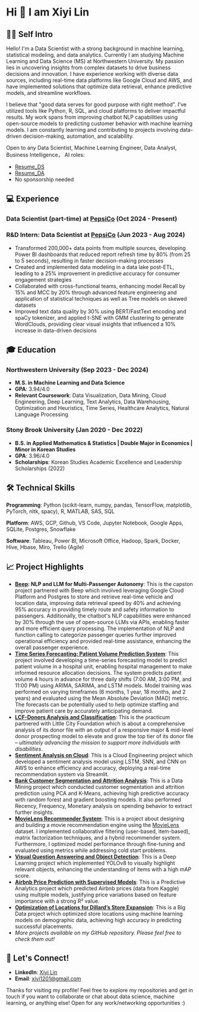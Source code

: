 # Hi 👋 I am Xiyi Lin

## 👩‍💻 Self Intro
Hello! I'm a Data Scientist with a strong background in machine learning, statistical modeling, and data analytics. Currently I am studying Machine Learning and Data Science (MS) at Northwestern University. My passion lies in uncovering insights from complex datasets to drive business decisions and innovation. I have experience working with diverse data sources, including real-time data platforms like Google Cloud and AWS, and have implemented solutions that optimize data retrieval, enhance predictive models, and streamline workflows.

I believe that "good data serves for good purpose with right method". I've utilized tools like Python, R, SQL, and cloud platforms to deliver impactful results. My work spans from improving chatbot NLP capabilities using open-source models to predicting customer behavior with machine learning models. I am constantly learning and contributing to projects involving data-driven decision-making, automation, and scalability.

Open to any Data Scientist, Machine Learning Engineer, Data Analyst, Business Intelligence， AI roles:

- [Resume_DS](https://drive.google.com/file/d/1LZmjAHyXhIP0j4L_txS21BwLVNXHgbS5/view?usp=sharing)
- [Resume_DA](https://drive.google.com/file/d/1BbMO0TGJXyD1xB9KJo2g-EzOSyBHVQqF/view?usp=sharing)
- No sponsorship needed 

## 💻 Experience

### Data Scientist (part-time) at [PepsiCo](https://www.pepsico.com) (Oct 2024 - Present)

### R&D Intern: Data Scientist at [PepsiCo](https://www.pepsico.com) (Jun 2023 - Aug 2024)

- Transformed 200,000+ data points from multiple sources, developing Power BI dashboards that reduced report refresh time by 80% (from 25 to 5 seconds), resulting in faster decision-making processes 
- Created and implemented data modeling in a data lake post-ETL, leading to a 25% improvement in predictive accuracy for consumer engagement strategies 
- Collaborated with cross-functional teams, enhancing model Recall by 15% and MCC by 20% through advanced feature engineering and application of statistical techniques as well as Tree models on skewed datasets 
- Improved text data quality by 30% using BERT/FastText encoding and spaCy tokenizer, and applied t-SNE with GMM clustering to generate WordClouds, providing clear visual insights that influenced a 10% increase in data-driven decisions

## 🎓 Education

### Northwestern University (Sep 2023 - Dec 2024)
- **M.S. in Machine Learning and Data Science** 
- **GPA**: 3.94/4.0
- **Relevant Coursework**: Data Visualization, Data Mining, Cloud Engineering, Deep Learning, Text Analytics, Data Warehousing,
Optimization and Heuristics, Time Series, Healthcare Analytics, Natural Language Processing

### Stony Brook University (Jan 2020 - Dec 2022)
- **B.S. in Applied Mathematics & Statistics | Double Major in Economics | Minor in Korean Studies** 
- **GPA**: 3.96/4.0
- **Scholarships**: Korean Studies Academic Excellence and Leadership Scholarships (2022)

## 🛠️ Technical Skills

**Programming**: Python (scikit-learn, numpy, pandas, TensorFlow, matplotlib, PyTorch, nltk, spacy), R, MATLAB, SAS, SQL  

**Platform**: AWS, GCP, Github, VS Code, Jupyter Notebook, Google Apps, SQLite, Postgres, Snowflake

**Software**: Tableau, Power BI, Microsoft Office, Hadoop, Spark, Docker, Hive, Hbase, Miro, Trello (Agile) 

## 📈 Project Highlights
- **[Beep](https://ridebeep.com): NLP and LLM for Multi-Passenger Autonomy**: This is the capston project partnered with Beep which involved leveraging Google Cloud Platform and Postgres to store and retrieve real-time vehicle and location data, improving data retrieval speed by 40% and achieving 95% accuracy in providing timely route and safety information to passengers. Additionally, the chatbot's NLP capabilities were enhanced by 30% through the use of open-source LLMs via APIs, enabling faster and more efficient query processing. The implementation of NLP and function calling to categorize passenger queries further improved operational efficiency and provided real-time assistance, enhancing the overall passenger experience.
- **[Time Series Forecasting: Patient Volume Prediction System](https://github.com/xiyi1201/Time-Series-Forecasting-Patient-Volume-Prediction-System)**: This project involved developing a time-series forecasting model to predict patient volume in a hospital unit, enabling hospital management to make informed resource allocation decisions. The system predicts patient volume 4 hours in advance for three daily shifts (7:00 AM, 3:00 PM, and 11:00 PM) using ARIMA, SARIMA, and LSTM models. Model training was performed on varying timeframes (6 months, 1 year, 18 months, and 2 years) and evaluated using the Mean Absolute Deviation (MAD) metric. The forecasts can be potentially used to help optimize staffing and improve patient care by accurately anticipating demand. 
- **[LCF-Donors Analysis and Classification](https://github.com/xiyi1201/LCF-Donors-Analysis-and-Classification)**: This is the practicum partnered with Little City Foundation which is about a comprehensive analysis of its donor file with an output of a responsive major & mid-level donor prospecting model to elevate and grow the top tier of its donor file – *ultimately advancing the mission to support more individuals with disabilities*.
- **[Sentiment Analysis on Cloud](https://github.com/xiyi1201/Sentiment-Analysis-on-Cloud)**: This is a Cloud Engineering project which developed a sentiment analysis model using LSTM, SNN, and CNN on AWS to enhance efficiency and accuracy, deploying a real-time recommendation system via Streamlit.
- **[Bank Customer Segmentation and Attrition Analysis](https://github.com/xiyi1201/Bank-Customer-Segmentation-and-Attrition-Analysis)**: This is a Data Mining project which conducted customer segmentation and attrition prediction using PCA and K-Means, achieving high predictive accuracy with random forest and gradient boosting models. It also performed Recency, Frequency, Monetary analysis on spending behavior to extract further insights.  
- **[MovieLens Recommender System](https://github.com/xiyi1201/MovieLens-Recommender-System)**: This is a project about designing and building a movie recommendation engine using the [MovieLens](https://grouplens.org/datasets/movielens/100k/) dataset. I implemented collaborative filtering (user-based, item-based), matrix factorization techniques, and a hybrid recommender system. Furthermore, I optimized model performance through fine-tuning and evaluated using metrics while addressing cold start problems.
- **[Visual Question Answering and Object Detection](https://github.com/xiyi1201/Visual-Question-Answering-and-Object-Detection)**: This is a Deep Learning project which implemented YOLOv8 to visually highlight relevant objects, enhancing the understanding of items with a high mAP score.
- **[Airbnb Price Prediction with Supervised Models](https://github.com/xiyi1201/Airbnb-Price-Prediction-with-Supervised-Models)**: This is a Predictive Analytics project which predicted Airbnb prices (data from Kaggle) using multiple models, justifying price variations based on feature importance with a strong R² value.
- **[Optimization of Locations for Dillard’s Store Expansion](https://github.com/xiyi1201/Optimization-of-Locations-for-Dillards-Store-Expansion)**: This is a Big Data project which optimized store locations using machine learning models on demographic data, achieving high accuracy in predicting successful placements.
- *More projects available on my GitHub repository. Please feel free to check them out!*

## 💬 Let's Connect!
- **LinkedIn**: [Xiyi Lin](http://www.linkedin.com/in/xiyi-lin)
- **Email**: xiyi1201@gmail.com

Thanks for visiting my profile! Feel free to explore my repositories and get in touch if you want to collaborate or chat about data science, machine learning, or anything else! Open for any work/networking opportunities :)
